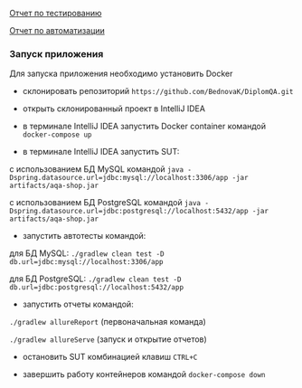 [Отчет по тестированию](https://github.com/danya794/ByATourApp/blob/main/Report.md)

[Отчет по автоматизации](https://github.com/danya794/ByATourApp/blob/main/Summury.md)

### Запуск приложения
Для запуска приложения необходимо установить Docker

- склонировать репозиторий `https://github.com/BednovaK/DiplomQA.git`

- открыть склонированный проект в IntelliJ IDEA

- в терминале IntelliJ IDEA запустить Docker container командой `docker-compose up`

- в терминале IntelliJ IDEA запустить SUT:

с использованием БД MySQL командой `java -Dspring.datasource.url=jdbc:mysql://localhost:3306/app -jar artifacts/aqa-shop.jar` 

с использованием БД PostgreSQL командой `java -Dspring.datasource.url=jdbc:postgresql://localhost:5432/app -jar artifacts/aqa-shop.jar` 

- запустить автотесты командой:

для БД MySQL: 
`./gradlew clean test -D db.url=jdbc:mysql://localhost:3306/app`

для БД PostgreSQL: 
`./gradlew clean test -D db.url=jdbc:postgresql://localhost:5432/app`

- запустить отчеты командой:

`./gradlew allureReport` (первоначальная команда)

`./gradlew allureServe` (запуск и открытие отчетов)

- остановить SUT комбинацией клавиш `CTRL+C`

- завершить работу контейнеров командой `docker-compose down`
